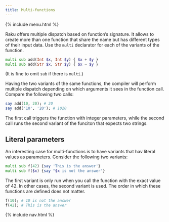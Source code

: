 ```yaml
---
title: Multi-functions
---
```


{% include menu.html %}

Raku offers multiple dispatch based on function’s signature. It allows to create more than one function that share the name but has different types of their input data. Use the `multi` declarator for each of the variants of the function.

```raku
multi sub add(Int $x, Int $y) { $x + $y }
multi sub add(Str $x, Str $y) { $x ~ $y }
```

(It is fine to omit `sub` if there is `multi`.)

Having the two variants of the same functions, the compiler will perform multiple dispatch depending on which arguments it sees in the function call. Compare the following two calls:

```raku
say add(10, 20); # 30
say add('10', '20'); # 1020
```

The first call triggers the function with integer parameters, while the second call runs the second variant of the funciton that expects two strings.

## Literal parameters

An interesting case for multi-functions is to have variants that hav literal values as parameters. Consider the following two variants:

```raku
multi sub f(42) {say 'This is the answer'}
multi sub f($x) {say "$x is not the answer"}
```

The first variant is only run when you call the function with the exact value of 42. In other cases, the second variant is used. The order in which these functions are defined does not matter.

```raku
f(10); # 10 is not the answer
f(42); # This is the answer
```

{% include nav.html %}
